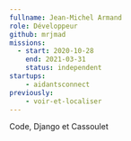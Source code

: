 ```yaml
---
fullname: Jean-Michel Armand
role: Développeur
github: mrjmad
missions:
  - start: 2020-10-28
    end: 2021-03-31
    status: independent
startups:
    - aidantsconnect
previously:
    - voir-et-localiser    
---
```


Code, Django et Cassoulet
